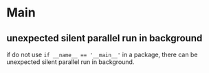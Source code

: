 # Main

## unexpected silent parallel run in background 
if do not use `if __name__ == '__main__'` in a package, there can be unexpected silent parallel run in background.
